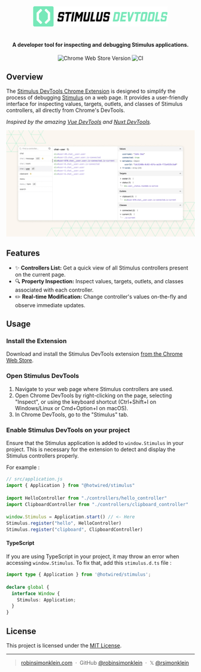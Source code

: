 <div align="center">
    <br><br>
        <a href="https://chromewebstore.google.com/detail/stimulus-devtools/ljofhbgbmcnggnnomninmadlnicbojbh" target="_blank">
            <img style="max-width: 100%; width: 360px; height: auto;" src=".github/stimulus_devtools_logo.svg" alt="Stimulus DevTools" />
        </a>
    <br><br>
</div>

<h4 align="center">A developer tool for inspecting and debugging Stimulus applications.</h4>

<p align="center">
    <img alt="Chrome Web Store Version" src="https://img.shields.io/chrome-web-store/v/ljofhbgbmcnggnnomninmadlnicbojbh">
    <img alt="CI" src="https://github.com/robinsimonklein/stimulus-devtools/actions/workflows/ci.yml">
</p>



## Overview

The [Stimulus DevTools Chrome Extension](https://chromewebstore.google.com/detail/stimulus-devtools/ljofhbgbmcnggnnomninmadlnicbojbh) is designed to simplify the process of debugging [Stimulus](https://stimulus.hotwired.dev/) on a web page. It provides a user-friendly interface for inspecting values, targets, outlets, and classes of Stimulus controllers, all directly from Chrome's DevTools.

*Inspired by the amazing [Vue DevTools](https://github.com/vuejs/devtools) and [Nuxt DevTools](https://github.com/nuxt/devtools).*

![Screenshot](.github/screenshot.jpg)

## Features

- ✨ **Controllers List:** Get a quick view of all Stimulus controllers present on the current page.
- 🔍 **Property Inspection:** Inspect values, targets, outlets, and classes associated with each controller.
- ✏️ **Real-time Modification:** Change controller's values on-the-fly and observe immediate updates.

## Usage

### Install the Extension

Download and install the Stimulus DevTools extension [from the Chrome Web Store](https://chromewebstore.google.com/detail/stimulus-devtools/ljofhbgbmcnggnnomninmadlnicbojbh).

### Open Stimulus DevTools

1. Navigate to your web page where Stimulus controllers are used.
2. Open Chrome DevTools by right-clicking on the page, selecting "Inspect", or using the keyboard shortcut (Ctrl+Shift+I on Windows/Linux or Cmd+Option+I on macOS).
3. In Chrome DevTools, go to the "Stimulus" tab.

### Enable Stimulus DevTools on your project

Ensure that the Stimulus application is added to `window.Stimulus` in your project. This is necessary for the extension to detect and display the Stimulus controllers properly.

For example :
```javascript
// src/application.js
import { Application } from "@hotwired/stimulus"

import HelloController from "./controllers/hello_controller"
import ClipboardController from "./controllers/clipboard_controller"

window.Stimulus = Application.start() // <- Here
Stimulus.register("hello", HelloController)
Stimulus.register("clipboard", ClipboardController)
```

#### TypeScript

If you are using TypeScript in your project, it may throw an error when accessing `window.Stimulus`. To fix that, add this `stimulus.d.ts` file :

```typescript
import type { Application } from '@hotwired/stimulus';

declare global {
  interface Window {
    Stimulus: Application;
  }
}
```

## License

This project is licensed under the [MIT License](LICENSE).

---

> [robinsimonklein.com](https://robinsimonklein.com) &nbsp;&middot;&nbsp;
> GitHub [@robinsimonklein](https://github.com/robinsimonklein) &nbsp;&middot;&nbsp;
> 𝕏 [@rsimonklein](https://twitter.com/rsimonklein)
